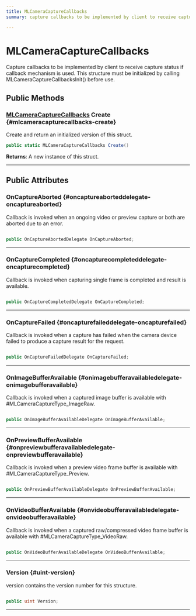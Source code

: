```yaml
---
title: MLCameraCaptureCallbacks
summary: capture callbacks to be implemented by client to receive capture status if callback mechanism is used. this structure must be initialized by calling mlcameracapturecallbacksinit before use. 

---
```


# MLCameraCaptureCallbacks




Capture callbacks to be implemented by client to receive capture status if callback mechanism is used. This structure must be initialized by calling MLCameraCaptureCallbacksInit() before use.   





## Public Methods

### [MLCameraCaptureCallbacks](/unity-api/api/UnityEngine.XR.MagicLeap/MLCameraBase/NativeBindings/UnityEngine.XR.MagicLeap.MLCameraBase.NativeBindings.MLCameraCaptureCallbacks.md) Create {#mlcameracapturecallbacks-create}

Create and return an initialized version of this struct. 

```csharp
public static MLCameraCaptureCallbacks Create()
```






**Returns**: A new instance of this struct.



-----------

## Public Attributes

### OnCaptureAborted {#oncaptureaborteddelegate-oncaptureaborted}

Callback is invoked when an ongoing video or preview capture or both are aborted due to an error. 

```csharp

public OnCaptureAbortedDelegate OnCaptureAborted;

```






-----------

### OnCaptureCompleted {#oncapturecompleteddelegate-oncapturecompleted}

Callback is invoked when capturing single frame is completed and result is available. 

```csharp

public OnCaptureCompletedDelegate OnCaptureCompleted;

```






-----------

### OnCaptureFailed {#oncapturefaileddelegate-oncapturefailed}

Callback is invoked when a capture has failed when the camera device failed to produce a capture result for the request. 

```csharp

public OnCaptureFailedDelegate OnCaptureFailed;

```






-----------

### OnImageBufferAvailable {#onimagebufferavailabledelegate-onimagebufferavailable}

Callback is invoked when a captured image buffer is available with #MLCameraCaptureType&#95;ImageRaw. 

```csharp

public OnImageBufferAvailableDelegate OnImageBufferAvailable;

```






-----------

### OnPreviewBufferAvailable {#onpreviewbufferavailabledelegate-onpreviewbufferavailable}

Callback is invoked when a preview video frame buffer is available with #MLCameraCaptureType&#95;Preview. 

```csharp

public OnPreviewBufferAvailableDelegate OnPreviewBufferAvailable;

```






-----------

### OnVideoBufferAvailable {#onvideobufferavailabledelegate-onvideobufferavailable}

Callback is invoked when a captured raw/compressed video frame buffer is available with #MLCameraCaptureType&#95;VideoRaw. 

```csharp

public OnVideoBufferAvailableDelegate OnVideoBufferAvailable;

```






-----------

### Version {#uint-version}

version contains the version number for this structure. 

```csharp

public uint Version;

```






-----------

